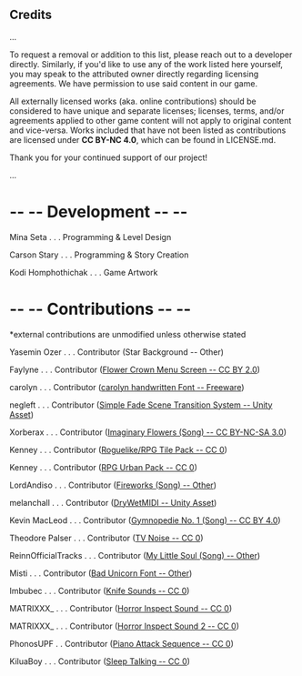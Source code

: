 ## Credits
...

To request a removal or addition to this list, please reach out to a developer directly. Similarly, if you'd like to use any of the work listed here yourself, you may speak to the attributed owner directly regarding licensing agreements. We have permission to use said content in our game.

All externally licensed works (aka. online contributions) should be considered to have unique and separate licenses; licenses, terms, and/or agreements applied to other game content will not apply to original content and vice-versa. Works included that have not been listed as contributions are licensed under **CC BY-NC 4.0**, which can be found in LICENSE.md. 

Thank you for your continued support of our project!

...

# -- -- Development -- --

Mina Seta . . . Programming & Level Design

Carson Stary . . . Programming & Story Creation

Kodi Homphothichak . . . Game Artwork


# -- -- Contributions -- --
*external contributions are unmodified unless otherwise stated

Yasemin Ozer . . . Contributor (Star Background -- Other)

Faylyne . . . Contributor ([Flower Crown Menu Screen -- CC BY 2.0](https://www.flickr.com/photos/bellafaye8/10918036363))

carolyn . . . Contributor ([carolyn handwritten Font -- Freeware](https://www.fontspace.com/carolyn-handwritten-font-f19729))

negleft . . . Contributor ([Simple Fade Scene Transition System -- Unity Asset](https://assetstore.unity.com/packages/tools/particles-effects/simple-fade-scene-transition-system-81753))

Xorberax . . . Contributor ([Imaginary Flowers (Song) -- CC BY-NC-SA 3.0](https://www.newgrounds.com/audio/listen/1132211))

Kenney . . . Contributor ([Roguelike/RPG Tile Pack -- CC 0](https://opengameart.org/content/roguelikerpg-pack-1700-tiles))

Kenney . . . Contributor ([RPG Urban Pack -- CC 0](https://opengameart.org/content/rpg-urban-pack))

LordAndiso . . . Contributor ([Fireworks (Song) -- Other](https://www.newgrounds.com/audio/listen/1160376))

melanchall . . . Contributor ([DryWetMIDI -- Unity Asset](https://assetstore.unity.com/packages/tools/audio/drywetmidi-222171))

Kevin MacLeod . . . Contributor ([Gymnopedie No. 1 (Song) -- CC BY 4.0](https://www.youtube.com/watch?v=YlTQSg4so8k))

Theodore Palser . . . Contributor ([TV Noise -- CC 0](https://www.publicdomainpictures.net/en/view-image.php?image=201932&picture=tv-noise))

ReinnOfficialTracks . . . Contributor ([My Little Soul (Song) -- Other](https://www.newgrounds.com/audio/listen/1035875))

Misti . . . Contributor ([Bad Unicorn Font -- Other](https://www.fontspace.com/bad-unicorn-font-f30198))

Imbubec . . . Contributor ([Knife Sounds -- CC 0](https://freesound.org/people/lmbubec/packs/7460/))

MATRIXXX_ . . . Contributor ([Horror Inspect Sound -- CC 0](https://freesound.org/people/MATRIXXX_/sounds/657947/))

MATRIXXX_ . . . Contributor ([Horror Inspect Sound 2 -- CC 0](https://freesound.org/people/MATRIXXX_/sounds/657946/))

PhonosUPF . . Contributor ([Piano Attack Sequence -- CC 0](https://freesound.org/people/PhonosUPF/sounds/488775/))

KiluaBoy . . . Contributor ([Sleep Talking -- CC 0](https://freesound.org/people/KiluaBoy/sounds/431819/))
